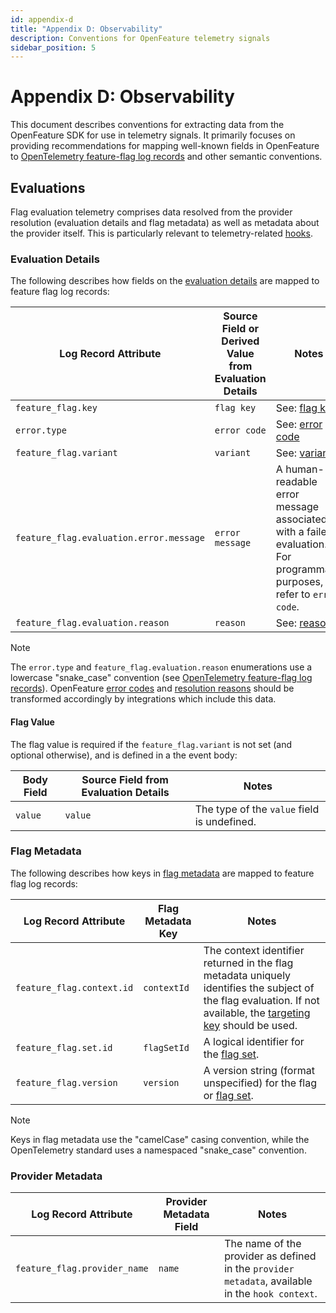 ```yaml
---
id: appendix-d
title: "Appendix D: Observability"
description: Conventions for OpenFeature telemetry signals 
sidebar_position: 5
---
```


# Appendix D: Observability

This document describes conventions for extracting data from the OpenFeature SDK for use in telemetry signals.
It primarily focuses on providing recommendations for mapping well-known fields in OpenFeature to [OpenTelemetry feature-flag log records](https://opentelemetry.io/docs/specs/semconv/feature-flags/feature-flags-logs/) and other semantic conventions.

## Evaluations

Flag evaluation telemetry comprises data resolved from the provider resolution (evaluation details and flag metadata) as well as metadata about the provider itself.
This is particularly relevant to telemetry-related [hooks](./sections/04-hooks.md).

### Evaluation Details

The following describes how fields on the [evaluation details](types.md#evaluation-details) are mapped to feature flag log records:

| Log Record Attribute                    | Source Field or Derived Value from Evaluation Details                                                                                                                             | Notes                                                                                                                 |
| --------------------------------------- | --------------------------------------------------------------------------------------------------------------------------------------------------------------------------------- | --------------------------------------------------------------------------------------------------------------------- |
| `feature_flag.key`                      | `flag key`                                                                                                                                                                        | See: [flag key](./glossary.md#flag-key)                                                                               |
| `error.type`                            | `error code`                                                                                                                                                                      | See: [error code](./types.md#error-code)                                                                              |
| `feature_flag.variant`                  | `variant`                                                                                                                                                                         | See: [variant](./glossary.md#variant)                                                                                 |
| `feature_flag.evaluation.error.message` | `error message`                                                                                                                                                                   | A human-readable error message associated with a failed evaluation. For programmatic purposes, refer to `error code`. |
| `feature_flag.evaluation.reason`        | `reason`                                                                                                                                                                          | See: [reason](./types.md#resolution-reason)                                                                           |

> [!NOTE]  
> The `error.type` and `feature_flag.evaluation.reason` enumerations use a lowercase "snake_case" convention (see [OpenTelemetry feature-flag log records](https://opentelemetry.io/docs/specs/semconv/feature-flags/feature-flags-logs/)).
> OpenFeature [error codes](types.md#error-code) and [resolution reasons](./types.md#resolution-reason) should be transformed accordingly by integrations which include this data.

#### Flag Value

The flag value is required if the `feature_flag.variant` is not set (and optional otherwise), and is defined in a the event body:

| Body Field | Source Field from Evaluation Details | Notes                                       |
| ---------- | ------------------------------------ | ------------------------------------------- |
| `value`    | `value`                              | The type of the `value` field is undefined. |

### Flag Metadata

The following describes how keys in [flag metadata](types.md#flag-metadata) are mapped to feature flag log records:

| Log Record Attribute      | Flag Metadata Key | Notes                                                                                                                                                                                           |
| ------------------------- | ----------------- | ----------------------------------------------------------------------------------------------------------------------------------------------------------------------------------------------- |
| `feature_flag.context.id` | `contextId`       | The context identifier returned in the flag metadata uniquely identifies the subject of the flag evaluation. If not available, the [targeting key](./glossary.md#targeting-key) should be used. |
| `feature_flag.set.id`     | `flagSetId`       | A logical identifier for the [flag set](./glossary.md#flag-set).                                                                                                                                |
| `feature_flag.version`    | `version`         | A version string (format unspecified) for the flag or [flag set](./glossary.md#flag-set).                                                                                                       |

> [!NOTE]  
> Keys in flag metadata use the "camelCase" casing convention, while the OpenTelemetry standard uses a namespaced "snake_case" convention.

### Provider Metadata

| Log Record Attribute         | Provider Metadata Field | Notes                                                                                            |
| ---------------------------- | ----------------------- | ------------------------------------------------------------------------------------------------ |
| `feature_flag.provider_name` | `name`                  | The name of the provider as defined in the `provider metadata`, available in the `hook context`. |

